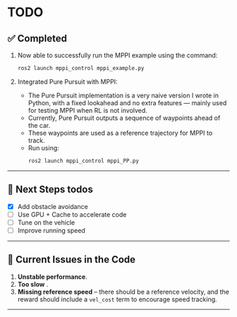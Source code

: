 # TODO

## ✅ Completed

1. Now able to successfully run the MPPI example using the command:
   ```bash
   ros2 launch mppi_control mppi_example.py
   ```

2. Integrated Pure Pursuit with MPPI:
    - The Pure Pursuit implementation is a very naive version I wrote in Python, with a fixed lookahead and no extra features — mainly used for testing MPPI when RL is not involved.
   - Currently, Pure Pursuit outputs a sequence of waypoints ahead of the car.
   - These waypoints are used as a reference trajectory for MPPI to track.
   - Run using:
     ```bash
     ros2 launch mppi_control mppi_PP.py
     ```

---
## 📌 Next Steps todos
- [x] Add obstacle avoidance
- [ ] Use GPU + Cache to accelerate code
- [ ] Tune on the vehicle
- [ ] Improve running speed

---

## 🚧 Current Issues in the Code

1. **Unstable performance**.  
2. **Too slow** .  
3. **Missing reference speed** – there should be a reference velocity, and the reward should include a `vel_cost` term to encourage speed tracking.

---
